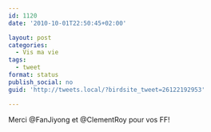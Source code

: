 ```yaml
---
id: 1120
date: '2010-10-01T22:50:45+02:00'

layout: post
categories:
  - Vis ma vie
tags:
  - tweet
format: status
publish_social: no
guid: 'http://tweets.local/?birdsite_tweet=26122192953'

---
```


Merci @FanJiyong et @ClementRoy pour vos FF!
